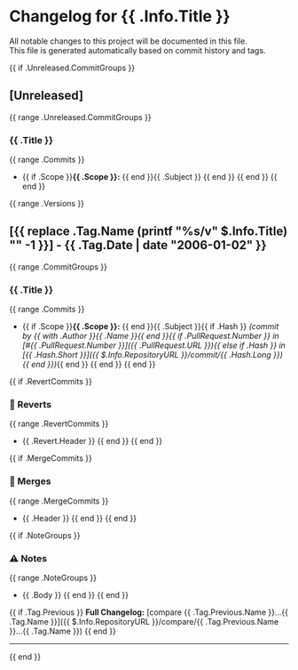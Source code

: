 # Changelog for {{ .Info.Title }}

All notable changes to this project will be documented in this file.  
This file is generated automatically based on commit history and tags.

{{ if .Unreleased.CommitGroups }}
## [Unreleased]
{{ range .Unreleased.CommitGroups }}
### {{ .Title }}
{{ range .Commits }}
- {{ if .Scope }}**{{ .Scope }}:** {{ end }}{{ .Subject }}
{{ end }}
{{ end }}
{{ end }}

{{ range .Versions }}
## [{{ replace .Tag.Name (printf "%s/v" $.Info.Title) "" -1 }}] - {{ .Tag.Date | date "2006-01-02" }}

{{ range .CommitGroups }}
### {{ .Title }}
{{ range .Commits }}
- {{ if .Scope }}**{{ .Scope }}:** {{ end }}{{ .Subject }}{{ if .Hash }} *(commit by {{ with .Author }}{{ .Name }}{{ end }}{{ if .PullRequest.Number }} in [#{{ .PullRequest.Number }}]({{ .PullRequest.URL }}){{ else if .Hash }} in [{{ .Hash.Short }}]({{ $.Info.RepositoryURL }}/commit/{{ .Hash.Long }}){{ end }})*{{ end }}
{{ end }}
{{ end }}

{{ if .RevertCommits }}
### 🔄 Reverts
{{ range .RevertCommits }}
- {{ .Revert.Header }}
{{ end }}
{{ end }}

{{ if .MergeCommits }}
### 🔀 Merges
{{ range .MergeCommits }}
- {{ .Header }}
{{ end }}
{{ end }}

{{ if .NoteGroups }}
### ⚠️ Notes
{{ range .NoteGroups }}
- {{ .Body }}
{{ end }}
{{ end }}

{{ if .Tag.Previous }}
**Full Changelog:** [compare {{ .Tag.Previous.Name }}...{{ .Tag.Name }}]({{ $.Info.RepositoryURL }}/compare/{{ .Tag.Previous.Name }}...{{ .Tag.Name }})
{{ end }}

---
{{ end }}
